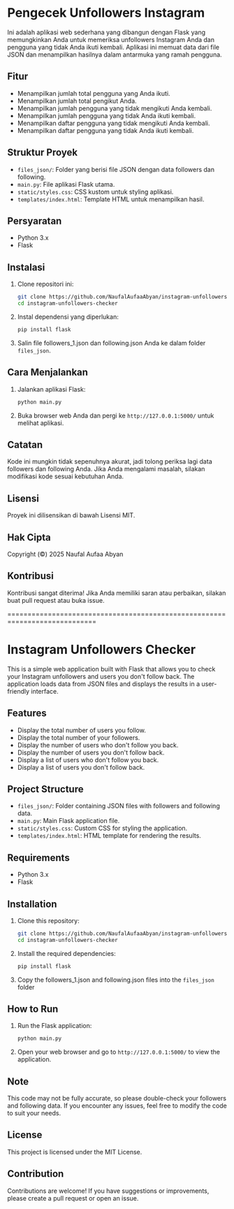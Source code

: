 # Pengecek Unfollowers Instagram

Ini adalah aplikasi web sederhana yang dibangun dengan Flask yang memungkinkan Anda untuk memeriksa unfollowers Instagram Anda dan pengguna yang tidak Anda ikuti kembali. Aplikasi ini memuat data dari file JSON dan menampilkan hasilnya dalam antarmuka yang ramah pengguna.

## Fitur

- Menampilkan jumlah total pengguna yang Anda ikuti.
- Menampilkan jumlah total pengikut Anda.
- Menampilkan jumlah pengguna yang tidak mengikuti Anda kembali.
- Menampilkan jumlah pengguna yang tidak Anda ikuti kembali.
- Menampilkan daftar pengguna yang tidak mengikuti Anda kembali.
- Menampilkan daftar pengguna yang tidak Anda ikuti kembali.

## Struktur Proyek

- `files_json/`: Folder yang berisi file JSON dengan data followers dan following.
- `main.py`: File aplikasi Flask utama.
- `static/styles.css`: CSS kustom untuk styling aplikasi.
- `templates/index.html`: Template HTML untuk menampilkan hasil.

## Persyaratan

- Python 3.x
- Flask

## Instalasi

1. Clone repositori ini:
    ```sh
    git clone https://github.com/NaufalAufaaAbyan/instagram-unfollowers-checker.git
    cd instagram-unfollowers-checker
    ```

2. Instal dependensi yang diperlukan:
    ```sh
    pip install flask
    ```

3. Salin file followers_1.json dan following.json Anda ke dalam folder `files_json`.

## Cara Menjalankan

1. Jalankan aplikasi Flask:
    ```sh
    python main.py
    ```

2. Buka browser web Anda dan pergi ke `http://127.0.0.1:5000/` untuk melihat aplikasi.

## Catatan

Kode ini mungkin tidak sepenuhnya akurat, jadi tolong periksa lagi data followers dan following Anda. Jika Anda mengalami masalah, silakan modifikasi kode sesuai kebutuhan Anda.

## Lisensi

Proyek ini dilisensikan di bawah Lisensi MIT.

## Hak Cipta

Copyright (©) 2025 Naufal Aufaa Abyan

## Kontribusi

Kontribusi sangat diterima! Jika Anda memiliki saran atau perbaikan, silakan buat pull request atau buka issue.


============================================================================


# Instagram Unfollowers Checker

This is a simple web application built with Flask that allows you to check your Instagram unfollowers and users you don't follow back. The application loads data from JSON files and displays the results in a user-friendly interface.

## Features

- Display the total number of users you follow.
- Display the total number of your followers.
- Display the number of users who don't follow you back.
- Display the number of users you don't follow back.
- Display a list of users who don't follow you back.
- Display a list of users you don't follow back.

## Project Structure

- `files_json/`: Folder containing JSON files with followers and following data.
- `main.py`: Main Flask application file.
- `static/styles.css`: Custom CSS for styling the application.
- `templates/index.html`: HTML template for rendering the results.

## Requirements

- Python 3.x
- Flask

## Installation

1. Clone this repository:
    ```sh
    git clone https://github.com/NaufalAufaaAbyan/instagram-unfollowers-checker.git
    cd instagram-unfollowers-checker
    ```

2. Install the required dependencies:
    ```sh
    pip install flask
    ```

3. Copy the followers_1.json and following.json files into the `files_json` folder

## How to Run

1. Run the Flask application:
    ```sh
    python main.py
    ```

2. Open your web browser and go to `http://127.0.0.1:5000/` to view the application.

## Note

This code may not be fully accurate, so please double-check your followers and following data. If you encounter any issues, feel free to modify the code to suit your needs.

## License

This project is licensed under the MIT License.

## Contribution

Contributions are welcome! If you have suggestions or improvements, please create a pull request or open an issue.
